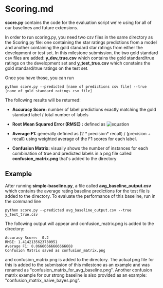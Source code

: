 

# Scoring.md

 **score.py** contains the code for the evaluation script we're using for all of our baselines and future extensions. 

In order to run scoring.py, you need two csv files in the same directory as the Scoring.py file: one containing the star ratings predictions from a model and another containing the gold standard star ratings from either the development or test set. In this milestone submission, the two gold standard csv files are added: **y_dev_true.csv** which contains the gold standard/true ratings on the development set and **y_test_true.csv** which constains the gold standard/true ratings on the test set.

Once you have those, you can run 

	python score.py --predicted [name of predictions csv file] --true [name of gold standard ratings csv file] 

The following results will be returned:

 - **Accuracy Score:** number of label predictions exactly matching the gold standard label / total number of labels 
 - **Root Mean Squared Error (RMSE) :** defined as  ![equation](https://latex.codecogs.com/gif.latex?\sqrt{\frac{1}{n_{samples}}&space;\sum_{i=0}^{n_{samples}&space;-1}(y_i-&space;\hat{y_i})^2}2)
 
 - **Average F1:** generally defined as (2 * precision* recall) / (precision + recall) using weighted average of the F1 scores for each label.
 
 - **Confusion Matrix:** visually shows the number of instances for each combination of true and predicted labels in a png file called **confusion_matrix.png** that's added to the directory 
 
## Example 
After running **simple-baseline.py**, a file called **avg_baseline_output.csv** which contains the average rating baseline predictions for the test file is added to the directory. To evaluate the performance of this baseline, run in the command line

	python score.py --predicted avg_baseline_output.csv --true y_test_true.csv
	
The following output will appear and confusion_matrix.png is added to the directory: 

	Accuracy Score:  0.2
	RMSE: 1.4142135623730951
	Average F1: 0.06666666666666668
	Confusion Matrix saved as confusion_matrix.png
	
and confusion_matrix.png is added to the directory. The actual png file for this is added to the submission of this milestone as an example and was renamed as "confusion_matrix_for_avg_baseline.png". Another confusion matrix example for our strong baseline is also provided as an example: "confusion_matrix_naive_bayes.png".


  

  


